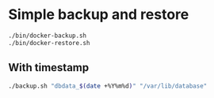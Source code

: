 
# Simple backup and restore

```bash
./bin/docker-backup.sh
./bin/docker-restore.sh
```

## With timestamp

```bash
./backup.sh "dbdata_$(date +%Y%m%d)" "/var/lib/database"
```

